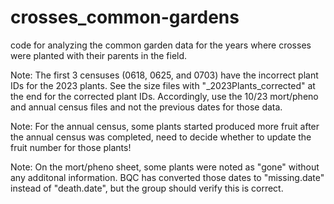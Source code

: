 # crosses_common-gardens
code for analyzing the common garden data for the years where crosses were planted with their parents in the field.

Note: The first 3 censuses (0618, 0625, and 0703) have the incorrect plant IDs for the 2023 plants. See the size files with "_2023Plants_corrected" at the end for the corrected plant IDs. 
Accordingly, use the 10/23 mort/pheno and annual census files and not the previous dates for those data. 

Note: For the annual census, some plants started produced more fruit after the annual census was completed, need to decide whether to update the fruit number for those plants!

Note: On the mort/pheno sheet, some plants were noted as "gone" without any additonal information. BQC has converted those dates to "missing.date" instead of "death.date", but the group should verify this is correct.
